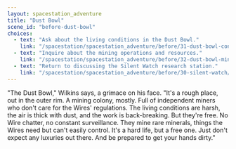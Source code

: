 ```yaml
---
layout: spacestation_adventure
title: "Dust Bowl"
scene_id: "before-dust-bowl"
choices:
  - text: "Ask about the living conditions in the Dust Bowl."
    link: "/spacestation/spacestation_adventure/before/31-dust-bowl-conditions/"
  - text: "Inquire about the mining operations and resources."
    link: "/spacestation/spacestation_adventure/before/32-dust-bowl-mining/"
  - text: "Return to discussing the Silent Watch research station."
    link: "/spacestation/spacestation_adventure/before/30-silent-watch/"
---
```


"The Dust Bowl," Wilkins says, a grimace on his face. "It's a rough place, out in the outer rim. A mining colony, mostly. Full of independent miners who don't care for the Wires' regulations. The living conditions are harsh, the air is thick with dust, and the work is back-breaking. But they're free. No Wire chatter, no constant surveillance. They mine rare minerals, things the Wires need but can't easily control. It's a hard life, but a free one. Just don't expect any luxuries out there. And be prepared to get your hands dirty."
